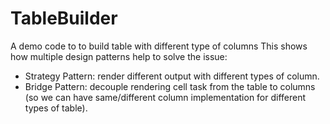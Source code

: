 # TableBuilder
 A demo code to to build table with different type of columns
 This shows how multiple design patterns help to solve the issue:
 - Strategy Pattern: render different output with different types of column.
 - Bridge Pattern: decouple rendering cell task from the table to columns (so we can have same/different column implementation for different types of table).